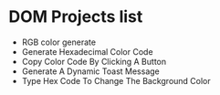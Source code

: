 # DOM Projects list

- RGB color generate
- Generate Hexadecimal Color Code
- Copy Color Code By Clicking A Button
- Generate A Dynamic Toast Message
- Type Hex Code To Change The Background Color
